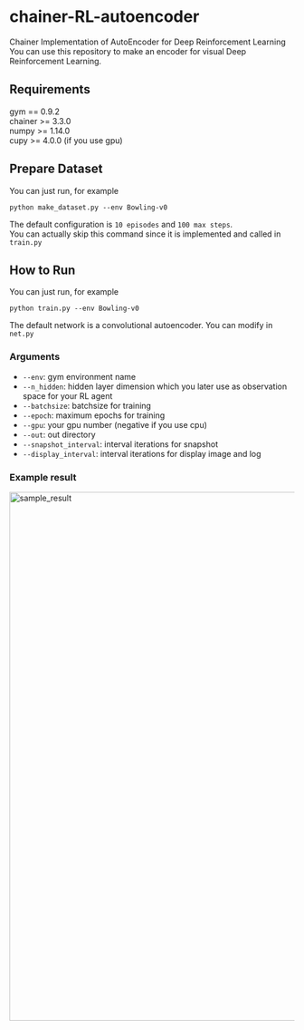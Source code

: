# chainer-RL-autoencoder
Chainer Implementation of AutoEncoder for Deep Reinforcement Learning   
You can use this repository to make an encoder for visual Deep Reinforcement Learning.

## Requirements
gym == 0.9.2    
chainer >= 3.3.0    
numpy >= 1.14.0   
cupy >= 4.0.0 (if you use gpu)

## Prepare Dataset
You can just run, for example   

`python make_dataset.py --env Bowling-v0`

The default configuration is `10 episodes` and `100 max steps`.   
You can actually skip this command since it is implemented and called in `train.py`

## How to Run
You can just run, for example

`python train.py --env Bowling-v0`

The default network is a convolutional autoencoder. You can modify in `net.py`
### Arguments

- `--env`: gym environment name
- `--n_hidden`: hidden layer dimension which you later use as observation space for your RL agent
- `--batchsize`: batchsize for training
- `--epoch`: maximum epochs for training
- `--gpu`: your gpu number (negative if you use cpu)
- `--out`: out directory
- `--snapshot_interval`: interval iterations for snapshot
- `--display_interval`: interval iterations for display image and log

### Example result

<img width="933" alt="sample_result" src="https://user-images.githubusercontent.com/12772049/41498558-a2eb4656-71ab-11e8-8a49-e3f17016c603.png">
